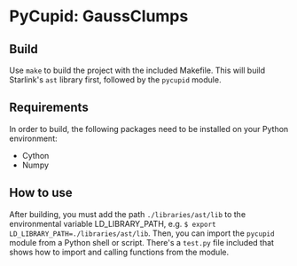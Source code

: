 # PyCupid: GaussClumps

## Build
Use ```make``` to build the project with the included Makefile. This will build Starlink's ```ast``` library first, followed
by the ```pycupid``` module.

## Requirements
In order to build, the following packages need to be installed on your Python environment:

* Cython
* Numpy

## How to use
After building, you must add the path ```./libraries/ast/lib``` to the environmental variable LD_LIBRARY_PATH, 
e.g. ```$ export LD_LIBRARY_PATH=./libraries/ast/lib```. Then, you can import the ```pycupid``` module from a Python shell 
or script. There's a ```test.py``` file included that shows how to import and calling functions from the module.
